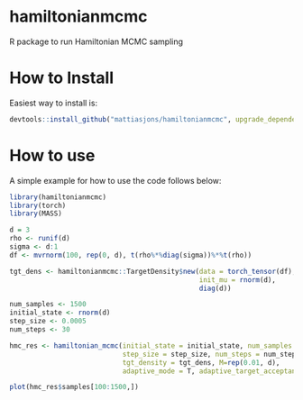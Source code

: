 # hamiltonianmcmc

R package to run Hamiltonian MCMC sampling

# How to Install

Easiest way to install is:

```r
devtools::install_github("mattiasjons/hamiltonianmcmc", upgrade_dependencies = FALSE)
```

# How to use

A simple example for how to use the code follows below:

```r
library(hamiltonianmcmc)
library(torch)
library(MASS)

d = 3
rho <- runif(d)
sigma <- d:1
df <- mvrnorm(100, rep(0, d), t(rho%*%diag(sigma))%*%t(rho))

tgt_dens <- hamiltonianmcmc::TargetDensity$new(data = torch_tensor(df),
                                               init_mu = rnorm(d),
                                               diag(d))

num_samples <- 1500
initial_state <- rnorm(d)
step_size <- 0.0005
num_steps <- 30

hmc_res <- hamiltonian_mcmc(initial_state = initial_state, num_samples = num_samples,
                            step_size = step_size, num_steps = num_steps,
                            tgt_density = tgt_dens, M=rep(0.01, d),
                            adaptive_mode = T, adaptive_target_acceptance = 0.8)

plot(hmc_res$samples[100:1500,])
```
